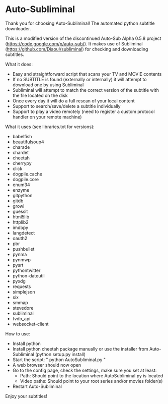 Auto-Subliminal
===============

Thank you for choosing Auto-Subliminal! The automated python subtitle downloader.

This is a modified version of the discontinued Auto-Sub Alpha 0.5.8 project (https://code.google.com/p/auto-sub/).
It makes use of Subliminal (https://github.com/Diaoul/subliminal) for checking and downloading subtitles.

What it does:

 * Easy and straightforward script that scans your TV and MOVIE contents
 * If no SUBTITLE is found (externally or internally) it will attempt to download one by using Subliminal
 * Subliminal will attempt to match the correct version of the subtitle with the file located on the disk
 * Once every day it will do a full rescan of your local content
 * Support to search/save/delete a subtitle individually
 * Support to play a video remotely (need to register a custom protocol handler on your remote machine)

What it uses (see libraries.txt for versions):

 * babelfish
 * beautifulsoup4
 * charade
 * chardet
 * cheetah
 * cherrypy
 * click
 * dogpile.cache
 * dogpile.core
 * enum34
 * enzyme
 * gitpython
 * gitdb
 * growl
 * guessit
 * html5lib
 * httplib2
 * imdbpy
 * langdetect
 * oauth2
 * pbr
 * pushbullet
 * pynma
 * pynmwp
 * pysrt
 * pythontwitter
 * python-dateutil
 * pyxdg
 * requests
 * simplejson
 * six
 * smmap
 * stevedore
 * subliminal
 * tvdb_api
 * websocket-client

How to use:

 * Install python
 * Install python cheetah package manually or use the installer from Auto-Subliminal (python setup.py install)
 * Start the script: " python AutoSubliminal.py "
 * A web browser should now open
 * Go to the config page, check the settings, make sure you set at least:
    * Path: Should point to the location where AutoSubliminal.py is located
    * Video paths: Should point to your root series and/or movies folder(s)
 * Restart Auto-Subliminal

Enjoy your subtitles!
